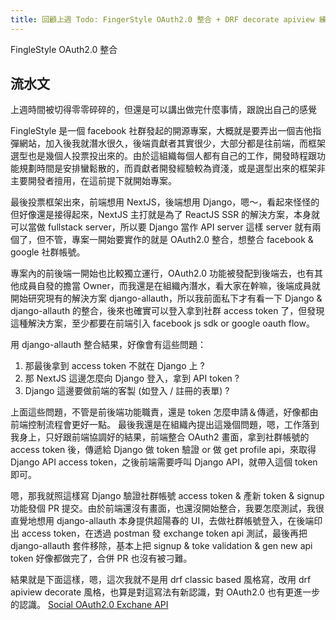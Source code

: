 ```yaml
---
title: 回顧上週 Todo: FingerStyle OAuth2.0 整合 + DRF decorate apiview 練習
---
```


FingleStyle OAuth2.0 整合

## 流水文
上週時間被切得零零碎碎的，但還是可以講出做完什麼事情，跟說出自己的感覺

FingleStyle 是一個 facebook 社群發起的開源專案，大概就是要弄出一個吉他指彈網站，加入後我就潛水很久，後端貢獻者其實很少，大部分都是往前端，而框架選型也是幾個人投票投出來的。由於這組織每個人都有自己的工作，開發時程跟功能規劃時間是安排蠻鬆散的，而貢獻者開發經驗較為資淺，或是選型出來的框架非主要開發者擅用，在這前提下就開始專案。

最後投票框架出來，前端想用 NextJS，後端想用 Django，嗯～，看起來怪怪的但好像還是接得起來，NextJS 主打就是為了 ReactJS SSR 的解決方案，本身就可以當做 fullstack server，所以要 Django 當作 API server 這樣 server 就有兩個了，但不管，專案一開始要實作的就是 OAuth2.0 整合，想整合 facebook & google 社群帳號。

專案內的前後端一開始也比較獨立運行，OAuth2.0 功能被發配到後端去，也有其他成員自發的擔當 Owner，而我還是在組織內潛水，看大家在幹嘛，後端成員就開始研究現有的解決方案 django-allauth，所以我前面私下才有看一下 Django & django-allauth 的整合，後來也確實可以登入拿到社群 access token 了，但發現這種解決方案，至少都要在前端引入 facebook js sdk or google oauth flow。

用 django-allauth 整合結果，好像會有這些問題：
1. 那最後拿到 access token 不就在 Django 上 ?
2. 那 NextJS 這邊怎麼向 Django 登入，拿到 API token ?
3. Django 這邊要做前端的客製 (如登入 / 註冊的表單) ?

上面這些問題，不管是前後端功能職責，還是 token 怎麼申請＆傳遞，好像都由前端控制流程會更好一點。
最後我還是在組織內提出這幾個問題，嗯，工作落到我身上，只好跟前端協調好的結果，前端整合 OAuth2 畫面，拿到社群帳號的 access token 後，傳遞給 Django 做 token 驗證 or 做 get profile api，來取得 Django API access token，之後前端需要呼叫 Django API，就帶入這個 token 即可。

嗯，那我就照這樣寫 Django 驗證社群帳號 access token & 產新 token & signup 功能發個 PR 提交。由於前端還沒有畫面，也還沒開始整合，我要怎麼測試，我很直覺地想用 django-allauth 本身提供超陽春的 UI，去做社群帳號登入，在後端印出 access token，在透過 postman 發 exchange token api 測試，最後再把 django-allauth 套件移除，基本上把 signup & toke validation & gen new api token 好像都做完了，合併 PR 也沒有被刁難。

結果就是下面這樣，嗯，這次我就不是用 drf classic based 風格寫，改用 drf apiview decorate 風格，也算是對這寫法有新認識，對 OAuth2.0 也有更進一步的認識。
[Social OAuth2.0 Exchane API](https://github.com/ShengChih/fingerstyle-backend/commit/e39b6fe4d6272351b62d3b096655351b47ceb274)